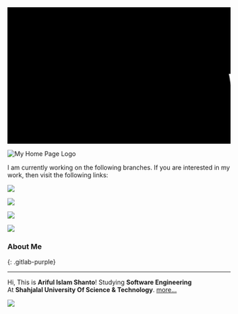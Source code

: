 <div style="font-family : courier new; background : black;">  
<marquee><font size="24" color="white">

# Welcome To <mark>Ariful Islam Shanto</mark>'s Web Page Repository

</font></marquee></div>



![My Home Page Logo](https://shanto-swe029.github.io/MyGithubPhotos/homepagelogo.png)

I am currently working on the following branches. If you are interested in my work, then visit the following links:

 [![](https://shanto-swe029.github.io/MyGithubPhotos/programmingnotes.png)](https://shanto-swe029.github.io/programmingnotes) 
  
 [![](https://shanto-swe029.github.io/MyGithubPhotos/mathematicsnotes.png)](https://shanto-swe029.github.io/mathematicsnotes) 

  
 [![](https://shanto-swe029.github.io/MyGithubPhotos/programmingproblems.png)](https://shanto-swe029.github.io/programmingproblems) 

  
 [![](https://shanto-swe029.github.io/MyGithubPhotos/mustdomathforcp2.png)](https://shanto-swe029.github.io/must-do-math-cp/home) 

  
 <div class="panel panel-gitlab-purple">
 
### About Me
{: .gitlab-purple} 

* * *

Hi, This is **Ariful Islam Shanto**! 
Studying **Software Engineering**  
At **Shahjalal University Of Science & Technology**.
[more...](https://shanto-swe029.github.io/about)

![](https://shanto-swe029.github.io/MyGithubPhotos/myphoto1.jpg)

